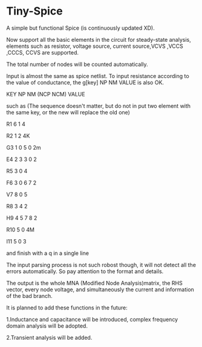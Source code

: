 # Tiny-Spice
A simple but functional Spice (is continuously updated XD). 

Now support all the basic elements in the circuit for steady-state analysis, elements such as resistor, voltage source, current source,VCVS ,VCCS ,CCCS, CCVS are supported.

The total number of nodes will be counted automatically.

Input is almost the same as spice netlist. To input resistance according to the value of conductance, the g[key] NP NM VALUE is also OK.

KEY NP NM (NCP NCM) VALUE

such as (The sequence doesn't matter, but do not in put two element with the same key, or the new will replace the old one)

R1 6 1 4 

R2 1 2 4K

G3 1 0 5 0 2m

E4 2 3 3 0 2

R5 3 0 4

F6 3 0 6 7 2

V7 8 0 5

R8 3 4 2

H9 4 5 7 8 2

R10 5 0 4M

I11 5 0 3

and finish with a q in a single line

The input parsing process is not such robost though, it will not detect all the errors automatically. So pay attention to the format and details.

The output is the whole MNA (Modified Node Analysis)matrix, the RHS vector, every node voltage, and simultaneously the current and information of the bad branch.

It is planned to add these functions in the future:

1.Inductance and capacitance will be introduced, complex frequency domain analysis will be adopted.

2.Transient analysis will be added.
